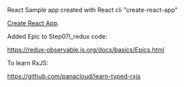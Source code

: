 React Sample app created with React cli "create-react-app"


[Create React App](https://github.com/facebookincubator/create-react-app).

Added Epic to Step07l_redux code:

https://redux-observable.js.org/docs/basics/Epics.html

To learn RxJS:

https://github.com/panacloud/learn-typed-rxjs